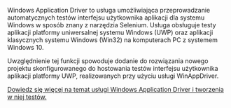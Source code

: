 ﻿Windows Application Driver to usługa umożliwiająca przeprowadzanie automatycznych testów interfejsu użytkownika aplikacji dla systemu Windows w sposób znany z narzędzia Selenium. Usługa obsługuje testy aplikacji platformy uniwersalnej systemu Windows (UWP) oraz aplikacji klasycznych systemu Windows (Win32) na komputerach PC z systemem Windows 10.

Uwzględnienie tej funkcji spowoduje dodanie do rozwiązania nowego projektu skonfigurowanego do hostowania testów interfejsu użytkownika aplikacji platformy UWP, realizowanych przy użyciu usługi WinAppDriver.

[Dowiedz się więcej na temat usługi Windows Application Driver i tworzenia w niej testów.](https://github.com/Microsoft/WinAppDriver)
